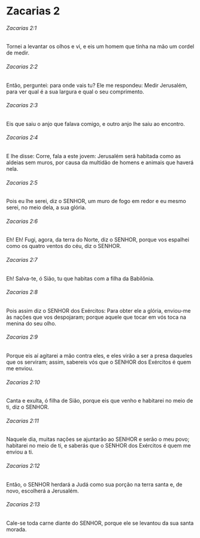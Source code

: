 # Zacarias 2

###### Zacarias 2:1

Tornei a levantar os olhos e vi, e eis um homem que tinha na mão um cordel de medir.

###### Zacarias 2:2

Então, perguntei: para onde vais tu? Ele me respondeu: Medir Jerusalém, para ver qual é a sua largura e qual o seu comprimento.

###### Zacarias 2:3

Eis que saiu o anjo que falava comigo, e outro anjo lhe saiu ao encontro.

###### Zacarias 2:4

E lhe disse: Corre, fala a este jovem: Jerusalém será habitada como as aldeias sem muros, por causa da multidão de homens e animais que haverá nela.

###### Zacarias 2:5

Pois eu lhe serei, diz o SENHOR, um muro de fogo em redor e eu mesmo serei, no meio dela, a sua glória.

###### Zacarias 2:6

Eh! Eh! Fugi, agora, da terra do Norte, diz o SENHOR, porque vos espalhei como os quatro ventos do céu, diz o SENHOR.

###### Zacarias 2:7

Eh! Salva-te, ó Sião, tu que habitas com a filha da Babilônia.

###### Zacarias 2:8

Pois assim diz o SENHOR dos Exércitos: Para obter ele a glória, enviou-me às nações que vos despojaram; porque aquele que tocar em vós toca na menina do seu olho.

###### Zacarias 2:9

Porque eis aí agitarei a mão contra eles, e eles virão a ser a presa daqueles que os serviram; assim, sabereis vós que o SENHOR dos Exércitos é quem me enviou.

###### Zacarias 2:10

Canta e exulta, ó filha de Sião, porque eis que venho e habitarei no meio de ti, diz o SENHOR.

###### Zacarias 2:11

Naquele dia, muitas nações se ajuntarão ao SENHOR e serão o meu povo; habitarei no meio de ti, e saberás que o SENHOR dos Exércitos é quem me enviou a ti.

###### Zacarias 2:12

Então, o SENHOR herdará a Judá como sua porção na terra santa e, de novo, escolherá a Jerusalém.

###### Zacarias 2:13

Cale-se toda carne diante do SENHOR, porque ele se levantou da sua santa morada.

